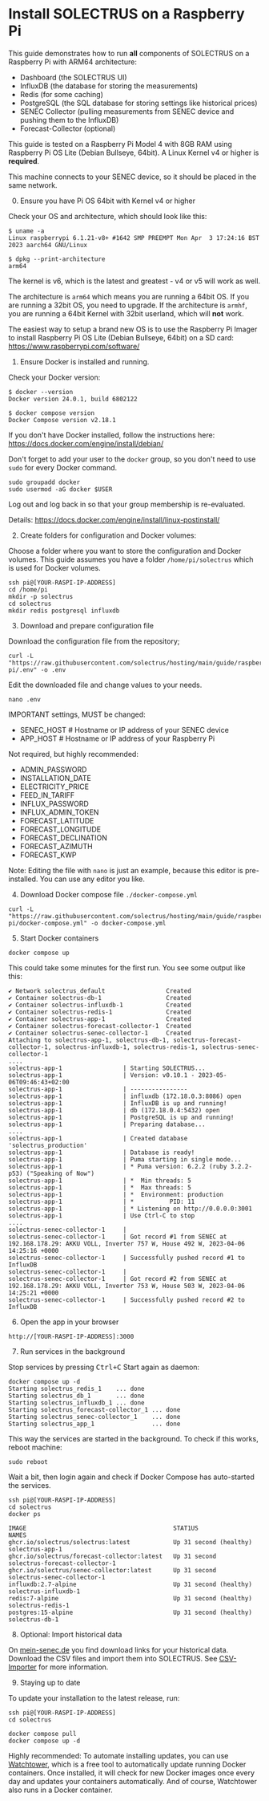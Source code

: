 # Install SOLECTRUS on a Raspberry Pi

This guide demonstrates how to run **all** components of SOLECTRUS on a Raspberry Pi with ARM64 architecture:

- Dashboard (the SOLECTRUS UI)
- InfluxDB (the database for storing the measurements)
- Redis (for some caching)
- PostgreSQL (the SQL database for storing settings like historical prices)
- SENEC Collector (pulling measurements from SENEC device and pushing them to the InfluxDB)
- Forecast-Collector (optional)

This guide is tested on a Raspberry Pi Model 4 with 8GB RAM using Raspberry Pi OS Lite (Debian Bullseye, 64bit). A Linux Kernel v4 or higher is **required**.

This machine connects to your SENEC device, so it should be placed in the same network.

0. Ensure you have Pi OS 64bit with Kernel v4 or higher

Check your OS and architecture, which should look like this:

```console
$ uname -a
Linux raspberrypi 6.1.21-v8+ #1642 SMP PREEMPT Mon Apr  3 17:24:16 BST 2023 aarch64 GNU/Linux

$ dpkg --print-architecture
arm64
```

The kernel is v6, which is the latest and greatest - v4 or v5 will work as well.

The architecture is `arm64` which means you are running a 64bit OS. If you are running a 32bit OS, you need to upgrade. If the architecture is `armhf`, you are running a 64bit Kernel with 32bit userland, which will **not** work.

The easiest way to setup a brand new OS is to use the Raspberry Pi Imager to install Raspberry Pi OS Lite (Debian Bullseye, 64bit) on a SD card:
https://www.raspberrypi.com/software/

1. Ensure Docker is installed and running.

Check your Docker version:

```console
$ docker --version
Docker version 24.0.1, build 6802122

$ docker compose version
Docker Compose version v2.18.1
```

If you don't have Docker installed, follow the instructions here:
https://docs.docker.com/engine/install/debian/

Don't forget to add your user to the `docker` group, so you don't need to use `sudo` for every Docker command.

```console
sudo groupadd docker
sudo usermod -aG docker $USER
```

Log out and log back in so that your group membership is re-evaluated.

Details:
https://docs.docker.com/engine/install/linux-postinstall/

2. Create folders for configuration and Docker volumes:

Choose a folder where you want to store the configuration and Docker volumes. This guide assumes you have a folder `/home/pi/solectrus` which is used for Docker volumes.

```console
ssh pi@[YOUR-RASPI-IP-ADDRESS]
cd /home/pi
mkdir -p solectrus
cd solectrus
mkdir redis postgresql influxdb
```

3. Download and prepare configuration file

Download the configuration file from the repository;

```console
curl -L "https://raw.githubusercontent.com/solectrus/hosting/main/guide/raspberry-pi/.env" -o .env
```

Edit the downloaded file and change values to your needs.

```console
nano .env
```

IMPORTANT settings, MUST be changed:

- SENEC_HOST # Hostname or IP address of your SENEC device
- APP_HOST # Hostname or IP address of your Raspberry Pi

Not required, but highly recommended:

- ADMIN_PASSWORD
- INSTALLATION_DATE
- ELECTRICITY_PRICE
- FEED_IN_TARIFF
- INFLUX_PASSWORD
- INFLUX_ADMIN_TOKEN
- FORECAST_LATITUDE
- FORECAST_LONGITUDE
- FORECAST_DECLINATION
- FORECAST_AZIMUTH
- FORECAST_KWP

Note: Editing the file with `nano` is just an example, because this editor is pre-installed. You can use any editor you like.

4. Download Docker compose file `./docker-compose.yml`

```console
curl -L "https://raw.githubusercontent.com/solectrus/hosting/main/guide/raspberry-pi/docker-compose.yml" -o docker-compose.yml
```

5. Start Docker containers

```console
docker compose up
```

This could take some minutes for the first run. You see some output like this:

```
✔ Network solectrus_default                 Created
✔ Container solectrus-db-1                  Created
✔ Container solectrus-influxdb-1            Created
✔ Container solectrus-redis-1               Created
✔ Container solectrus-app-1                 Created
✔ Container solectrus-forecast-collector-1  Created
✔ Container solectrus-senec-collector-1     Created
Attaching to solectrus-app-1, solectrus-db-1, solectrus-forecast-collector-1, solectrus-influxdb-1, solectrus-redis-1, solectrus-senec-collector-1
....
solectrus-app-1                 | Starting SOLECTRUS...
solectrus-app-1                 | Version: v0.10.1 - 2023-05-06T09:46:43+02:00
solectrus-app-1                 | ----------------
solectrus-app-1                 | influxdb (172.18.0.3:8086) open
solectrus-app-1                 | InfluxDB is up and running!
solectrus-app-1                 | db (172.18.0.4:5432) open
solectrus-app-1                 | PostgreSQL is up and running!
solectrus-app-1                 | Preparing database...
....
solectrus-app-1                 | Created database 'solectrus_production'
solectrus-app-1                 | Database is ready!
solectrus-app-1                 | Puma starting in single mode...
solectrus-app-1                 | * Puma version: 6.2.2 (ruby 3.2.2-p53) ("Speaking of Now")
solectrus-app-1                 | *  Min threads: 5
solectrus-app-1                 | *  Max threads: 5
solectrus-app-1                 | *  Environment: production
solectrus-app-1                 | *          PID: 11
solectrus-app-1                 | * Listening on http://0.0.0.0:3001
solectrus-app-1                 | Use Ctrl-C to stop
....
solectrus-senec-collector-1     |
solectrus-senec-collector-1     | Got record #1 from SENEC at 192.168.178.29: AKKU VOLL, Inverter 757 W, House 492 W, 2023-04-06 14:25:16 +0000
solectrus-senec-collector-1     | Successfully pushed record #1 to InfluxDB
solectrus-senec-collector-1     |
solectrus-senec-collector-1     | Got record #2 from SENEC at 192.168.178.29: AKKU VOLL, Inverter 753 W, House 503 W, 2023-04-06 14:25:21 +0000
solectrus-senec-collector-1     | Successfully pushed record #2 to InfluxDB
```

6. Open the app in your browser

`http://[YOUR-RASPI-IP-ADDRESS]:3000`

7. Run services in the background

Stop services by pressing <kbd>Ctrl+C</kbd>
Start again as daemon:

```console
docker compose up -d
Starting solectrus_redis_1    ... done
Starting solectrus_db_1       ... done
Starting solectrus_influxdb_1 ... done
Starting solectrus_forecast-collector_1 ... done
Starting solectrus_senec-collector_1    ... done
Starting solectrus_app_1                ... done
```

This way the services are started in the background. To check if this works, reboot machine:

```console
sudo reboot
```

Wait a bit, then login again and check if Docker Compose has auto-started the services.

```console
ssh pi@[YOUR-RASPI-IP-ADDRESS]
cd solectrus
docker ps

IMAGE                                         STAT1US                  NAMES
ghcr.io/solectrus/solectrus:latest            Up 31 second (healthy)   solectrus-app-1
ghcr.io/solectrus/forecast-collector:latest   Up 31 second             solectrus-forecast-collector-1
ghcr.io/solectrus/senec-collector:latest      Up 31 second             solectrus-senec-collector-1
influxdb:2.7-alpine                           Up 31 second (healthy)   solectrus-influxdb-1
redis:7-alpine                                Up 31 second (healthy)   solectrus-redis-1
postgres:15-alpine                            Up 31 second (healthy)   solectrus-db-1
```

8. Optional: Import historical data

On [mein-senec.de](https://mein-senec.de) you find download links for your historical data. Download the CSV files and import them into SOLECTRUS. See [CSV-Importer](https://github.com/solectrus/csv-importer) for more information.

9. Staying up to date

To update your installation to the latest release, run:

```console
ssh pi@[YOUR-RASPI-IP-ADDRESS]
cd solectrus

docker compose pull
docker compose up -d
```

Highly recommended: To automate installing updates, you can use [Watchtower](https://containrrr.dev/watchtower/), which is a free tool to automatically update running Docker containers. Once installed, it will check for new Docker images once every day and updates your containers automatically. And of course, Watchtower also runs in a Docker container.
